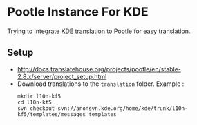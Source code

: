 # Pootle Instance For KDE

Trying to integrate [KDE translation](https://l10n.kde.org) to Pootle for easy translation.

## Setup

* http://docs.translatehouse.org/projects/pootle/en/stable-2.8.x/server/project_setup.html
* Download translations to the `translation` folder. Example :
  ```
  mkdir l10n-kf5
  cd l10n-kf5
  svn checkout svn://anonsvn.kde.org/home/kde/trunk/l10n-kf5/templates/messages templates
  ```